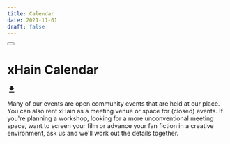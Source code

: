 ```yaml
---
title: Calendar
date: 2021-11-01
draft: false
---
```


<div id="background_wrap">
    <div id="forest_top"></div>
    <div id="forest_middle"></div>
    <div id="forest_bottom"></div>
</div>
<div class="some_trees" id="one_tree"></div>
<div class="some_trees" id="sec_tree"></div>
<button id="zoom_out" onclick="handle_zoom(this)" title="zoom"></button>
<div id="export_wrap">
    <h1>xHain Calendar</h1>
    <a href="https://files.x-hain.de/remote.php/dav/public-calendars/Yi63cicwgDnjaBHR/?export" title="export calendar">
        <span aria-hidden="true" role="img" decorative="" class="material-design-icon download-icon" data-v-2e49be1e="">
            <svg fill="currentColor" width="20" height="20" viewBox="0 0 24 24" class="material-design-icon__svg">
                <path d="M5,20H19V18H5M19,9H15V3H9V9H5L12,16L19,9Z" />
            </svg>
        </span>
    </a>
</div>
<div id="main_wrap">
    <div id="xhain_calendar"></div>
    <div id="cal_overlay">
        <div id="info_item">
            <div id="info_date_time"></div>
            <div id="info_location"></div>
            <div id="info_rule"></div>
            <div id="info_title"></div>
            <div id="info_description"></div>
        </div>
    </div>
</div>

Many of our events are open community events that are held at our place. You can also rent xHain as a meeting venue or space for (closed) events. If you're planning a workshop, looking for a more unconventional meeting space, want to screen your film or advance your fan fiction in a creative environment, ask us and we'll work out the details together.
